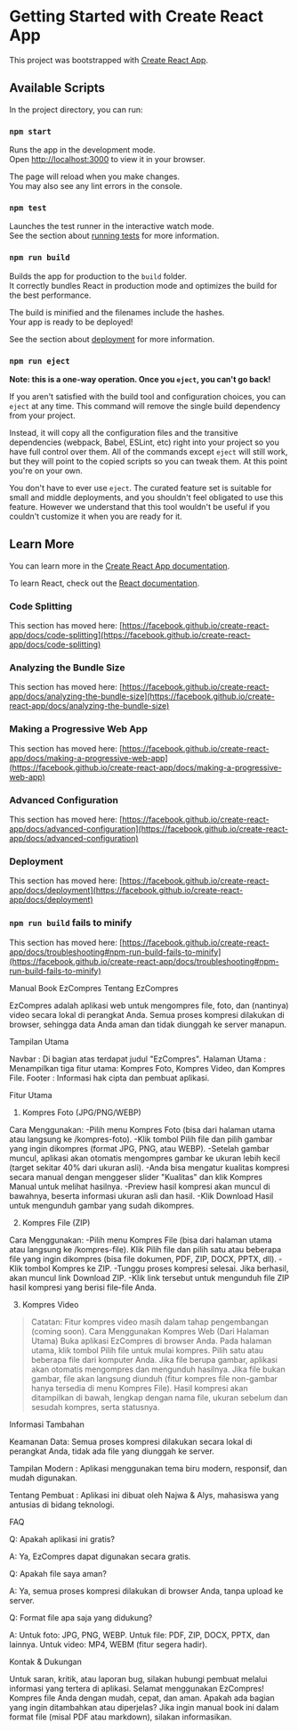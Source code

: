 # Getting Started with Create React App

This project was bootstrapped with [Create React App](https://github.com/facebook/create-react-app).

## Available Scripts

In the project directory, you can run:

### `npm start`

Runs the app in the development mode.\
Open [http://localhost:3000](http://localhost:3000) to view it in your browser.

The page will reload when you make changes.\
You may also see any lint errors in the console.

### `npm test`

Launches the test runner in the interactive watch mode.\
See the section about [running tests](https://facebook.github.io/create-react-app/docs/running-tests) for more information.

### `npm run build`

Builds the app for production to the `build` folder.\
It correctly bundles React in production mode and optimizes the build for the best performance.

The build is minified and the filenames include the hashes.\
Your app is ready to be deployed!

See the section about [deployment](https://facebook.github.io/create-react-app/docs/deployment) for more information.

### `npm run eject`

**Note: this is a one-way operation. Once you `eject`, you can't go back!**

If you aren't satisfied with the build tool and configuration choices, you can `eject` at any time. This command will remove the single build dependency from your project.

Instead, it will copy all the configuration files and the transitive dependencies (webpack, Babel, ESLint, etc) right into your project so you have full control over them. All of the commands except `eject` will still work, but they will point to the copied scripts so you can tweak them. At this point you're on your own.

You don't have to ever use `eject`. The curated feature set is suitable for small and middle deployments, and you shouldn't feel obligated to use this feature. However we understand that this tool wouldn't be useful if you couldn't customize it when you are ready for it.

## Learn More

You can learn more in the [Create React App documentation](https://facebook.github.io/create-react-app/docs/getting-started).

To learn React, check out the [React documentation](https://reactjs.org/).

### Code Splitting

This section has moved here: [https://facebook.github.io/create-react-app/docs/code-splitting](https://facebook.github.io/create-react-app/docs/code-splitting)

### Analyzing the Bundle Size

This section has moved here: [https://facebook.github.io/create-react-app/docs/analyzing-the-bundle-size](https://facebook.github.io/create-react-app/docs/analyzing-the-bundle-size)

### Making a Progressive Web App

This section has moved here: [https://facebook.github.io/create-react-app/docs/making-a-progressive-web-app](https://facebook.github.io/create-react-app/docs/making-a-progressive-web-app)

### Advanced Configuration

This section has moved here: [https://facebook.github.io/create-react-app/docs/advanced-configuration](https://facebook.github.io/create-react-app/docs/advanced-configuration)

### Deployment

This section has moved here: [https://facebook.github.io/create-react-app/docs/deployment](https://facebook.github.io/create-react-app/docs/deployment)

### `npm run build` fails to minify

This section has moved here: [https://facebook.github.io/create-react-app/docs/troubleshooting#npm-run-build-fails-to-minify](https://facebook.github.io/create-react-app/docs/troubleshooting#npm-run-build-fails-to-minify)

Manual Book EzCompres
Tentang EzCompres

EzCompres adalah aplikasi web untuk mengompres file, foto, dan (nantinya) video secara lokal di perangkat Anda. Semua proses kompresi dilakukan di browser, sehingga data Anda aman dan tidak diunggah ke server manapun.

Tampilan Utama

Navbar          : Di bagian atas terdapat judul "EzCompres".
Halaman Utama   : Menampilkan tiga fitur utama: Kompres Foto, Kompres Video, dan Kompres File.
Footer          : Informasi hak cipta dan pembuat aplikasi.

Fitur Utama

1. Kompres Foto (JPG/PNG/WEBP)

Cara Menggunakan:
-Pilih menu Kompres Foto (bisa dari halaman utama atau langsung ke /kompres-foto).
-Klik tombol Pilih file dan pilih gambar yang ingin dikompres (format JPG, PNG, atau WEBP).
-Setelah gambar muncul, aplikasi akan otomatis mengompres gambar ke ukuran lebih kecil (target sekitar 40% dari ukuran asli).
-Anda bisa mengatur kualitas kompresi secara manual dengan menggeser slider "Kualitas" dan klik Kompres Manual untuk melihat hasilnya.
-Preview hasil kompresi akan muncul di bawahnya, beserta informasi ukuran asli dan hasil.
-Klik Download Hasil untuk mengunduh gambar yang sudah dikompres.

2. Kompres File (ZIP)

Cara Menggunakan:
-Pilih menu Kompres File (bisa dari halaman utama atau langsung ke /kompres-file).
Klik Pilih file dan pilih satu atau beberapa file yang ingin dikompres (bisa file dokumen, PDF, ZIP, DOCX, PPTX, dll).
-Klik tombol Kompres ke ZIP.
-Tunggu proses kompresi selesai. Jika berhasil, akan muncul link Download ZIP.
-Klik link tersebut untuk mengunduh file ZIP hasil kompresi yang berisi file-file Anda.

3. Kompres Video

> Catatan: Fitur kompres video masih dalam tahap pengembangan (coming soon).
Cara Menggunakan Kompres Web (Dari Halaman Utama)
Buka aplikasi EzCompres di browser Anda.
Pada halaman utama, klik tombol Pilih file untuk mulai kompres.
Pilih satu atau beberapa file dari komputer Anda.
Jika file berupa gambar, aplikasi akan otomatis mengompres dan mengunduh hasilnya.
Jika file bukan gambar, file akan langsung diunduh (fitur kompres file non-gambar hanya tersedia di menu Kompres File).
Hasil kompresi akan ditampilkan di bawah, lengkap dengan nama file, ukuran sebelum dan sesudah kompres, serta statusnya.
>

Informasi Tambahan

Keamanan Data: Semua proses kompresi dilakukan secara lokal di perangkat Anda, tidak ada file yang diunggah ke server.

Tampilan Modern : Aplikasi menggunakan tema biru modern, responsif, dan mudah digunakan.

Tentang Pembuat : Aplikasi ini dibuat oleh Najwa & Alys, mahasiswa yang antusias di bidang teknologi.

FAQ

Q: Apakah aplikasi ini gratis?

A: Ya, EzCompres dapat digunakan secara gratis.

Q: Apakah file saya aman?

A: Ya, semua proses kompresi dilakukan di browser Anda, tanpa upload ke server.

Q: Format file apa saja yang didukung?

A: Untuk foto: JPG, PNG, WEBP. Untuk file: PDF, ZIP, DOCX, PPTX, dan lainnya. Untuk video: MP4, WEBM (fitur segera hadir).

Kontak & Dukungan

Untuk saran, kritik, atau laporan bug, silakan hubungi pembuat melalui informasi yang tertera di aplikasi.
Selamat menggunakan EzCompres! Kompres file Anda dengan mudah, cepat, dan aman.
Apakah ada bagian yang ingin ditambahkan atau diperjelas? Jika ingin manual book ini dalam format file (misal PDF atau markdown), silakan informasikan.